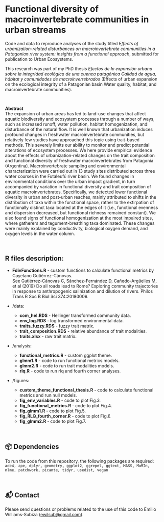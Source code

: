 # Functional diversity of macroinvertebrate communities in urban streams

Code and data to reproduce analyses of the study titled *Effects of urbanization-related disturbances on macroinvertebrate communities in a Patagonian river system: insights from a functional approach*, submitted for publication to Urban Ecosystems. </br> 


This research was part of my PhD thesis *Efectos de la expansión urbana sobre la integridad ecológica de una cuenca patagónica
Calidad de agua, hábitat y comunidades de macroinvertebrados* (Effects of urban expansion on the ecological integrity of a Patagonian basin
Water quality, habitat, and macroinvertebrate communities).</br>

&nbsp;

**Abstract** </br>
The expansion of urban areas has led to land-use changes that affect aquatic biodiversity and ecosystem processes through a number of ways, such as increased runoff, water pollution, habitat homogenization, and disturbance of the natural flow. It is well known that urbanization induces profound changes in freshwater macroinvertebrate communities, but relatively few studies have approached this topic using trait-based methods. This severely limits our ability to monitor and predict potential alterations of ecosystem processes. We here provide empirical evidence about the effects of urbanization-related changes on the trait composition and functional diversity of freshwater macroinvertebrates from Patagonia (Argentina). Macroinvertebrate sampling and environmental characterization were carried out in 13 study sites distributed across three water courses in the Futaleufú river basin. We found changes in environmental conditions over the urban impact gradient, in turn accompanied by variation in functional diversity and trait composition of aquatic macroinvertebrates. Specifically, we detected lower functional diversity in urban and post-urban reaches, mainly attributed to shifts in the distribution of taxa within the functional space, rather to the extirpation of functionally distinct taxa located at the edges of it (i.e., functional evenness and dispersion decreased, but functional richness remained constant). We also found signs of functional homogenization at the most impaired sites, where gatherers and tegument-breathing taxa dominated. These changes were mainly explained by conductivity, biological oxygen demand, and oxygen levels in the water column.

&nbsp;

## R files description:
* **FdivFunctions.R** - custom functions to calculate functional metrics  by Cayetano Gutiérrez-Cánovas. </br>See Gutiérrez-Cánovas C, Sánchez-Fernández D, Cañedo-Argüelles M, et al (2019) Do all roads lead to Rome? Exploring community trajectories in response to anthropogenic salinization and dilution of rivers. Philos Trans R Soc B Biol Sci 374:20180009.

* /data:
  * **com_hel.RDS** - Hellinger transformed community data.
  * **env_log.RDS** - log transformed environmental data.
  * **traits_fuzzy.RDS** - fuzzy trait matrix.
  * **trait_composition.RDS** - relative abundance of trait modalities.
  * **traits.xlsx** - raw trait matrix.

* /analysis:
  * **functional_metrics.R** - custom ggplot theme.
  * **glmm1.R** - code to run functional metrics models.
  * **glmm2.R** - code to run trait modalities models.
  * **rlq.R** - code to run rlq and fourth corner analyses.

* /figures:
  * **custom_theme_functional_thesis.R** - code to calculate functional metrics and run null models.
  * **fig_env_variables.R** - code to plot Fig.3.
  * **fig_functional_metrics.R** - code to plot Fig.4.
  * **fig_glmm1.R** - code to plot Fig.5.
  * **fig_RLQ_fourth_corner.R** - code to plot Fig.6.
  * **fig_glmm2.R** - code to plot Fig.7.
  
&nbsp;

## 📦 Dependencies
To run the code from this repository, the following packages are required: 
```ade4, ape, dplyr, geometry, ggplot2, ggrepel, ggtext, MASS, MuMIn, nlme, patchwork, picante, tidyr, usedist, vegan```

&nbsp;

## 📬 Contact
Please send questions or problems related to the use of this code to Emilio Williams-Subiza (ewilsub@gmail.com).
